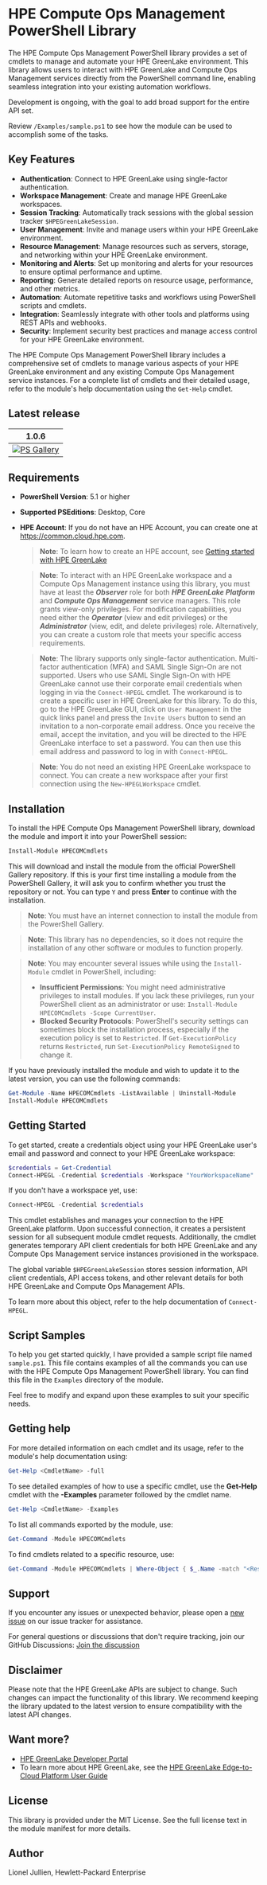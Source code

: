 # HPE Compute Ops Management PowerShell Library 

The HPE Compute Ops Management PowerShell library provides a set of cmdlets to manage and automate your HPE GreenLake environment. This library allows users to interact with HPE GreenLake and Compute Ops Management services directly from the PowerShell command line, enabling seamless integration into your existing automation workflows.

Development is ongoing, with the goal to add broad support for the entire API set.

Review `/Examples/sample.ps1` to see how the module can be used to accomplish some of the tasks.

## Key Features

- **Authentication**: Connect to HPE GreenLake using single-factor authentication.
- **Workspace Management**: Create and manage HPE GreenLake workspaces.
- **Session Tracking**: Automatically track sessions with the global session tracker `$HPEGreenLakeSession`.
- **User Management**: Invite and manage users within your HPE GreenLake environment.
- **Resource Management**: Manage resources such as servers, storage, and networking within your HPE GreenLake environment.
- **Monitoring and Alerts**: Set up monitoring and alerts for your resources to ensure optimal performance and uptime.
- **Reporting**: Generate detailed reports on resource usage, performance, and other metrics.
- **Automation**: Automate repetitive tasks and workflows using PowerShell scripts and cmdlets.
- **Integration**: Seamlessly integrate with other tools and platforms using REST APIs and webhooks.
- **Security**: Implement security best practices and manage access control for your HPE GreenLake environment.

The HPE Compute Ops Management PowerShell library includes a comprehensive set of cmdlets to manage various aspects of your HPE GreenLake environment and any existing Compute Ops Management service instances. For a complete list of cmdlets and their detailed usage, refer to the module's help documentation using the `Get-Help` cmdlet.


## Latest release

1.0.6 |
------------ |
[![PS Gallery][GL-master-psgallery-badge]][GL-master-psgallery-link] |


## Requirements 

- **PowerShell Version**: 5.1 or higher
- **Supported PSEditions**: Desktop, Core
- **HPE Account**: If you do not have an HPE Account, you can create one at https://common.cloud.hpe.com.
     

    > **Note**: To learn how to create an HPE account, see [Getting started with HPE GreenLake](https://support.hpe.com/hpesc/public/docDisplay?docId=a00120892en_us&page=GUID-497192AA-FDC2-49C5-B572-0D2F58A23745.html)

    > **Note**: To interact with an HPE GreenLake workspace and a Compute Ops Management instance using this library, you must have at least the ***Observer*** role for both ***HPE GreenLake Platform*** and ***Compute Ops Management*** service managers. This role grants view-only privileges. For modification capabilities, you need either the ***Operator*** (view and edit privileges) or the ***Administrator*** (view, edit, and delete privileges) role. Alternatively, you can create a custom role that meets your specific access requirements.

    > **Note**: The library supports only single-factor authentication. Multi-factor authentication (MFA) and SAML Single Sign-On are not supported. Users who use SAML Single Sign-On with HPE GreenLake cannot use their corporate email credentials when logging in via the `Connect-HPEGL` cmdlet. The workaround is to create a specific user in HPE GreenLake for this library. To do this, go to the HPE GreenLake GUI, click on `User Management` in the quick links panel and press the `Invite Users` button to send an invitation to a non-corporate email address. Once you receive the email, accept the invitation, and you will be directed to the HPE GreenLake interface to set a password. You can then use this email address and password to log in with `Connect-HPEGL`.

    > **Note**: You do not need an existing HPE GreenLake workspace to connect. You can create a new workspace after your first connection using the `New-HPEGLWorkspace` cmdlet.


## Installation 

To install the HPE Compute Ops Management PowerShell library, download the module and import it into your PowerShell session:

```powerShell
Install-Module HPECOMCmdlets
```

This will download and install the module from the official PowerShell Gallery repository. If this is your first time installing a module from the PowerShell Gallery, it will ask you to confirm whether you trust the repository or not. You can type `Y` and press **Enter** to continue with the installation.

>**Note**: You must have an internet connection to install the module from the PowerShell Gallery. 

>**Note**: This library has no dependencies, so it does not require the installation of any other software or modules to function properly.

>**Note**: You may encounter several issues while using the `Install-Module` cmdlet in PowerShell, including:
>    * **Insufficient Permissions**: You might need administrative privileges to install modules. If you lack these privileges, run your PowerShell client as an administrator or use: `Install-Module HPECOMCmdlets -Scope CurrentUser`.
>    * **Blocked Security Protocols**: PowerShell's security settings can sometimes block the installation process, especially if the execution policy is set to `Restricted`. If `Get-ExecutionPolicy` returns `Restricted`, run `Set-ExecutionPolicy RemoteSigned` to change it.

If you have previously installed the module and wish to update it to the latest version, you can use the following commands:

```PowerShell
Get-Module -Name HPECOMCmdlets -ListAvailable | Uninstall-Module
Install-Module HPECOMCmdlets
```


## Getting Started

To get started, create a credentials object using your HPE GreenLake user's email and password and connect to your HPE GreenLake workspace:


```powerShell
$credentials = Get-Credential
Connect-HPEGL -Credential $credentials -Workspace "YourWorkspaceName"
```

If you don't have a workspace yet, use:

```powerShell
Connect-HPEGL -Credential $credentials 
```

This cmdlet establishes and manages your connection to the HPE GreenLake platform. Upon successful connection, it creates a persistent session for all subsequent module cmdlet requests. Additionally, the cmdlet generates temporary API client credentials for both HPE GreenLake and any Compute Ops Management service instances provisioned in the workspace.

The global variable `$HPEGreenLakeSession` stores session information, API client credentials, API access tokens, and other relevant details for both HPE GreenLake and Compute Ops Management APIs.

To learn more about this object, refer to the help documentation of `Connect-HPEGL`.

## Script Samples

To help you get started quickly, I have provided a sample script file named `sample.ps1`. This file contains examples of all the commands you can use with the HPE Compute Ops Management PowerShell library. You can find this file in the `Examples` directory of the module.

Feel free to modify and expand upon these examples to suit your specific needs.

## Getting help

For more detailed information on each cmdlet and its usage, refer to the module's help documentation using:

```PowerShell
Get-Help <CmdletName> -full
```

To see detailed examples of how to use a specific cmdlet, use the **Get-Help** cmdlet with the **\-Examples** parameter followed by the cmdlet name.

```PowerShell
Get-Help <CmdletName> -Examples
```
To list all commands exported by the module, use:

```PowerShell
Get-Command -Module HPECOMCmdlets
```

To find cmdlets related to a specific resource, use:

```PowerShell
Get-Command -Module HPECOMCmdlets | Where-Object { $_.Name -match "<ResourceName>" }
```


## Support

If you encounter any issues or unexpected behavior, please open a [new issue][new-issue-link] on our issue tracker for assistance.

For general questions or discussions that don't require tracking, join our GitHub Discussions: [Join the discussion][github-chat-link]


## Disclaimer

Please note that the HPE GreenLake APIs are subject to change. Such changes can impact the functionality of this library. We recommend keeping the library updated to the latest version to ensure compatibility with the latest API changes.


## Want more?

* [HPE GreenLake Developer Portal](https://developer.greenlake.hpe.com/)
* To learn more about HPE GreenLake, see the [HPE GreenLake Edge-to-Cloud Platform User Guide](https://support.hpe.com/hpesc/public/docDisplay?docId=a00120892en_us)

<!-- markdown variables links -->

[GL-master-psgallery-badge]: https://img.shields.io/powershellgallery/dt/HPEGreenLake?label=PSGallery
[GL-master-psgallery-link]: https://www.powershellgallery.com/packages/HPECOMCmdlets


<!-- MISC DO NOT TOUCH -->
[new-issue-badge-url]: https://img.shields.io/badge/issues-new-yellowgreen?style=flat&logo=github
[new-issue-link]: https://github.com/jullienl/HPE-COM-PowerShell-library/issues
[github-chat-badge-url]: https://img.shields.io/badge/chat-on%20github%20discussions-green?style=flat&logo=gitter
[github-chat-link]: https://github.com/jullienl/HPE-COM-PowerShell-library/discussions


## License
This library is provided under the MIT License. See the full license text in the module manifest for more details.

## Author
Lionel Jullien, Hewlett-Packard Enterprise
